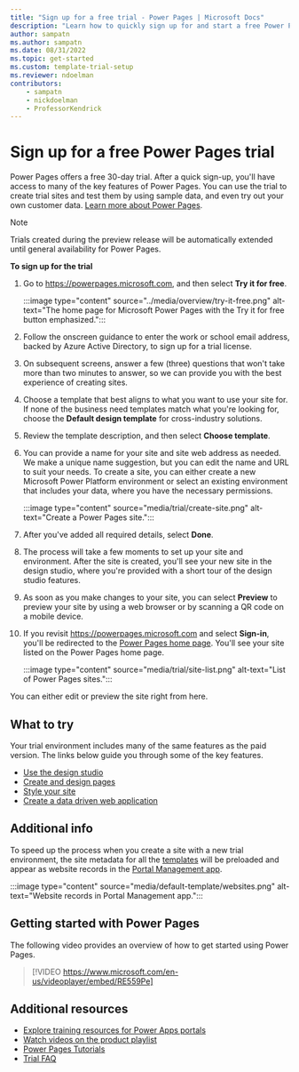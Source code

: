 ```yaml
---
title: "Sign up for a free trial - Power Pages | Microsoft Docs"
description: "Learn how to quickly sign up for and start a free Power Pages trial. Explore the app with tours and videos, and find more learning resources."
author: sampatn
ms.author: sampatn
ms.date: 08/31/2022
ms.topic: get-started
ms.custom: template-trial-setup 
ms.reviewer: ndoelman
contributors:
    - sampatn
    - nickdoelman
    - ProfessorKendrick
---
```


# Sign up for a free Power Pages trial

Power Pages offers a free 30-day trial. After a quick sign-up, you'll have access to many of the key features of Power Pages. You can use the trial to create trial sites and test them by using sample data, and even try out your own customer data. [Learn more about Power Pages](../introduction.md).

> [!NOTE]
> Trials created during the preview release will be automatically extended until general availability for Power Pages.

**To sign up for the trial**

1. Go to https://powerpages.microsoft.com, and then select **Try it for free**.

    :::image type="content" source="../media/overview/try-it-free.png" alt-text="The home page for Microsoft Power Pages with the Try it for free button emphasized.":::

1. Follow the onscreen guidance to enter the work or school email address, backed by Azure Active Directory, to sign up for a trial license. 

1. On subsequent screens, answer a few (three) questions that won't take more than two minutes to answer, so we can provide you with the best experience of creating sites.

1. Choose a template that best aligns to what you want to use your site for. If none of the business need templates match what you're looking for, choose the **Default design template** for cross-industry solutions.

1. Review the template description, and then select **Choose template**.

1. You can provide a name for your site and site web address as needed. We make a unique name suggestion, but you can edit the name and URL to suit your needs. To create a site, you can either create a new Microsoft Power Platform environment or select an existing environment that includes your data, where you have the necessary permissions.

    :::image type="content" source="media/trial/create-site.png" alt-text="Create a Power Pages site.":::

1. After you've added all required details, select **Done**.

1. The process will take a few moments to set up your site and environment. After the site is created, you'll see your new site in the design studio, where you're provided with a short tour of the design studio features.

1. As soon as you make changes to your site, you can select **Preview** to preview your site by using a web browser or by scanning a QR code on a mobile device. 

1. If you revisit https://powerpages.microsoft.com and select **Sign-in**, you'll be redirected to the [Power Pages home page](https://make.powerpages.microsoft.com). You'll see your site listed on the Power Pages home page.

    :::image type="content" source="media/trial/site-list.png" alt-text="List of Power Pages sites.":::

You can either edit or preview the site right from here. 

## What to try

Your trial environment includes many of the same features as the paid version. The links below guide you through some of the key features.

- [Use the design studio](use-design-studio.md)
- [Create and design pages](first-page.md)
- [Style your site](style-site.md)
- [Create a data driven web application](what-is-dataverse.md)

## Additional info

To speed up the process when you create a site with a new trial environment, the site metadata for all the [templates](../templates/index.md) will be preloaded and appear as website records in the [Portal Management app](../configure/portal-management-app.md).

:::image type="content" source="media/default-template/websites.png" alt-text="Website records in Portal Management app.":::

## Getting started with Power Pages

The following video provides an overview of how to get started using Power Pages.</br>

> [!VIDEO https://www.microsoft.com/en-us/videoplayer/embed/RE559Pe]

## Additional resources

- [Explore training resources for Power Apps portals](/training/browse/?terms=power%20apps%20portals)
- [Watch videos on the product playlist](../training-videos/index.md)
- [Power Pages Tutorials](tutorial-overview.md)
- [Trial FAQ](trial-faq.md)
